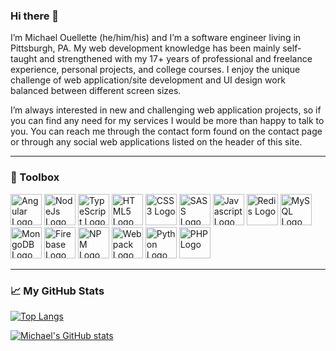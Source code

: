 ### Hi there 👋

I’m Michael Ouellette (he/him/his) and I’m a software engineer living in Pittsburgh, PA. My web development knowledge has been mainly self-taught and strengthened with my 17+ years of professional and freelance experience, personal projects, and college courses. I enjoy the unique challenge of web application/site development and UI design work balanced between different screen sizes.

I’m always interested in new and challenging web application projects, so if you can find any need for my services I would be more than happy to talk to you. You can reach me through the contact form found on the contact page or through any social web applications listed on the header of this site.

---

### 🧰   Toolbox

<img src="https://michael.ouellette.dev/assets/languages/angular-plain.svg" alt="Angular Logo" width="50" height="50"/> <img src="https://michael.ouellette.dev/assets/languages/nodejs-plain.svg" alt="NodeJs Logo" width="50" height="50"/> <img src="https://michael.ouellette.dev/assets/languages/typescript-plain.svg" alt="TypeScript Logo" width="50" height="50"/> <img src="https://michael.ouellette.dev/assets/languages/html5-plain.svg" alt="HTML5 Logo" width="50" height="50"/> <img src="https://michael.ouellette.dev/assets/languages/css3-plain.svg" alt="CSS3 Logo" width="50" height="50"/> <img src="https://michael.ouellette.dev/assets/languages/sass-original.svg" alt="SASS Logo" width="50" height="50"/> <img src="https://michael.ouellette.dev/assets/languages/javascript-plain.svg" alt="Javascript Logo" width="50" height="50"/> <img src="https://michael.ouellette.dev/assets/languages/redis-plain.svg" alt="Redis Logo" width="50" height="50"/> <img src="https://michael.ouellette.dev/assets/languages/mysql-plain.svg" alt="MySQL Logo" width="50" height="50"/> <img src="https://michael.ouellette.dev/assets/languages/mongodb-plain.svg" alt="MongoDB Logo" width="50" height="50"/> <img src="https://michael.ouellette.dev/assets/languages/firebase.svg" alt="Firebase Logo" width="50" height="50"/> <img src="https://michael.ouellette.dev/assets/languages/npm-original-wordmark.svg" alt="NPM Logo" width="50" height="50"/> <img src="https://michael.ouellette.dev/assets/languages/webpack-plain.svg" alt="Webpack Logo" width="50" height="50"/> <img src="https://michael.ouellette.dev/assets/languages/python-plain.svg" alt="Python Logo" width="50" height="50"/> <img src="https://michael.ouellette.dev/assets/languages/php-plain.svg" alt="PHP Logo" width="50" height="50"/>

---

### &#x1f4c8;  My GitHub Stats

[![Top Langs](https://github-readme-stats.vercel.app/api/top-langs/?username=michaelsouellette&theme=dracula)](https://github.com/anuraghazra/github-readme-stats)

[![Michael's GitHub stats](https://github-readme-stats.vercel.app/api?username=michaelsouellette&theme=dracula)](https://github.com/anuraghazra/github-readme-stats)

